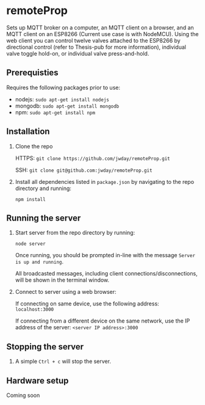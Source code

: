 # remoteProp
Sets up MQTT broker on a computer, an MQTT client on a browser, and an MQTT client on an ESP8266 (Current use case is with NodeMCU).
Using the web client you can control twelve valves attached to the ESP8266 by directional control (refer to Thesis-pub for more information), individual valve toggle hold-on, or individual valve press-and-hold.


## Prerequisties


Requires the following packages prior to use:
- nodejs: `sudo apt-get install nodejs`
- mongodb: `sudo apt-get install mongodb`
- npm: `sudo apt-get install npm`


## Installation

1. Clone the repo

    HTTPS: `git clone https://github.com/jwday/remoteProp.git`
    
    SSH: `git clone git@github.com:jwday/remoteProp.git`

2. Install all dependencies listed in `package.json` by navigating to the repo directory and running:

    `npm install`


## Running the server

1. Start server from the repo directory by running:

    `node server`
    
    Once running, you should be prompted in-line with the message `Server is up and running`.
    
    All broadcasted messages, including client connections/disconnections, will be shown in the terminal window.

2. Connect to server using a web browser: 

    If connecting on same device, use the following address: `localhost:3000`
    
    If connecting from a different device on the same network, use the IP address of the server: `<server IP address>:3000`
    

## Stopping the server

1. A simple `Ctrl + c` will stop the server.


## Hardware setup

Coming soon
